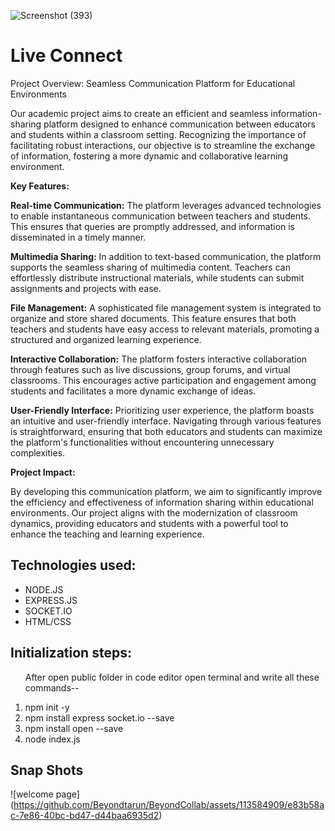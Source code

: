 ![Screenshot (393)](https://github.com/Beyondtarun/BeyondCollab/assets/113584909/b2561f28-76c9-43a2-a4a5-18da5870c724)
<h1>Live Connect</h1>

<p> Project Overview: Seamless Communication Platform for Educational Environments

Our academic project aims to create an efficient and seamless information-sharing platform designed to enhance communication between educators and students within a classroom setting. Recognizing the importance of facilitating robust interactions, our objective is to streamline the exchange of information, fostering a more dynamic and collaborative learning environment.

<b>Key Features:</b>

<b>Real-time Communication:</b> The platform leverages advanced technologies to enable instantaneous communication between teachers and students. This ensures that queries are promptly addressed, and information is disseminated in a timely manner.

<b>Multimedia Sharing:</b> In addition to text-based communication, the platform supports the seamless sharing of multimedia content. Teachers can effortlessly distribute instructional materials, while students can submit assignments and projects with ease.

<b>File Management:</b> A sophisticated file management system
 is integrated to organize and store shared documents. This feature ensures that both teachers and students have easy access to relevant materials, promoting a structured and organized learning experience.

<b>Interactive Collaboration:</b> The platform fosters interactive collaboration through features such as live discussions, group forums, and virtual classrooms. This encourages active participation and engagement among students and facilitates a more dynamic exchange of ideas.

<b>User-Friendly Interface:</b> Prioritizing user experience, the platform boasts an intuitive and user-friendly interface. Navigating through various features is straightforward, ensuring that both educators and students can maximize the platform's functionalities without encountering unnecessary complexities.

<b>Project Impact:</b>

By developing this communication platform, we aim to significantly improve the efficiency and effectiveness of information sharing within educational environments. Our project aligns with the modernization of classroom dynamics, providing educators and students with a powerful tool to enhance the teaching and learning experience.</p>
<h2>Technologies used:</h2>
<ul>
  <li>NODE.JS</li>
  <li>EXPRESS.JS</li>
  <li>SOCKET.IO</li>
  <li>HTML/CSS</li>
</ul>
<h2>Initialization steps:</h2>
<ol type="1">
  <p>After open public folder in code editor open terminal and write all these commands--</p>
  <li>npm init -y</li>
  <li>npm install express socket.io --save</li>
  <li>npm install open --save</li>
  <li>node index.js</li>
</ol>

<h2>Snap Shots</h2>

![welcome page] (https://github.com/Beyondtarun/BeyondCollab/assets/113584909/e83b58ac-7e86-40bc-bd47-d44baa6935d2)

